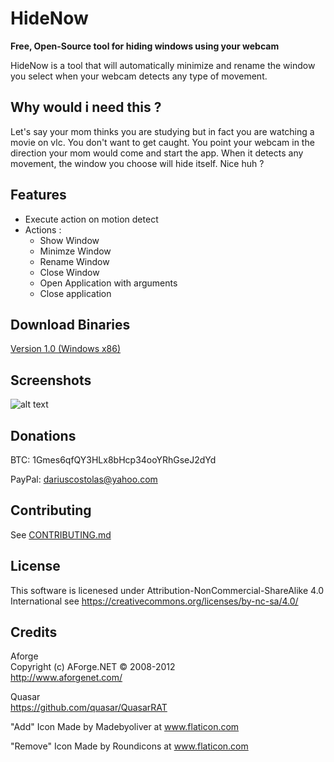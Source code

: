 # HideNow

**Free, Open-Source tool for hiding windows using your webcam**

HideNow is a tool that will automatically minimize and rename the window you select when your webcam detects any type of movement.

Why would i need this ?
---
Let's say your mom thinks you are studying but in fact you are watching a movie on vlc. You don't want to get caught. You point your webcam in the direction your mom would come and start the app. When it detects any movement, the window you choose will hide itself. Nice huh ?

Features
---
- Execute action on motion detect
- Actions :
  - Show Window
  - Minimze Window
  - Rename Window
  - Close Window
  - Open Application with arguments
  - Close application

Download Binaries
----
[Version 1.0 (Windows x86)](https://github.com/meltingice1337/HideNow/releases/download/1.0/HideNow.exe)

Screenshots
---
![alt text](http://i.imgur.com/u42MnUu.png "HideNow")

Donations
---
BTC: 1Gmes6qfQY3HLx8bHcp34ooYRhGseJ2dYd

PayPal: dariuscostolas@yahoo.com

Contributing
---
See [CONTRIBUTING.md](/CONTRIBUTING.md)

License
---
This software is licenesed under Attribution-NonCommercial-ShareAlike 4.0 International see https://creativecommons.org/licenses/by-nc-sa/4.0/

Credits
---

Aforge  
Copyright (c) AForge.NET © 2008-2012  
http://www.aforgenet.com/

Quasar  
https://github.com/quasar/QuasarRAT  

"Add" Icon Made by Madebyoliver at www.flaticon.com    

"Remove" Icon Made by Roundicons at www.flaticon.com  

